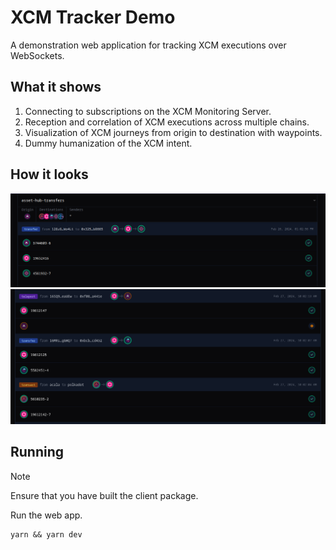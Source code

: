 # XCM Tracker Demo

A demonstration web application for tracking XCM executions over WebSockets.

## What it shows

1. Connecting to subscriptions on the XCM Monitoring Server.
2. Reception and correlation of XCM executions across multiple chains.
3. Visualization of XCM journeys from origin to destination with waypoints.
4. Dummy humanization of the XCM intent.

## How it looks

![Asset Hub transfer](https://github.com/sodazone/ocelloids-server/blob/main/packages/client/examples/tracker/.misc/assets/ah-transfer.png)
![Mixed Interactions](https://github.com/sodazone/ocelloids-server/blob/main/packages/client/examples/tracker/.misc/assets/mix-capture.png)

## Running

> [!NOTE]
> Ensure that you have built the client package.

Run the web app.

```shell
yarn && yarn dev
```